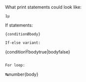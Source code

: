 What print statements could look like:
```
1µ
```

If statements:
```
{conditionØbody}

If-else variant:
```
{conditionÝbodytrue|bodyfalse}
```

For loop:
```
↹number{body}
```
